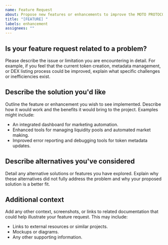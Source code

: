 ```yaml
---
name: Feature Request
about: Propose new features or enhancements to improve the MOTO PROTOCOL SPL Token Project.
title: "[FEATURE] "
labels: enhancement
assignees: ""
---
```


## Is your feature request related to a problem?
Please describe the issue or limitation you are encountering in detail. For example, if you feel that the current token creation, metadata management, or DEX listing process could be improved, explain what specific challenges or inefficiencies exist.

## Describe the solution you'd like
Outline the feature or enhancement you wish to see implemented. Describe how it would work and the benefits it would bring to the project. Examples might include:
- An integrated dashboard for marketing automation.
- Enhanced tools for managing liquidity pools and automated market making.
- Improved error reporting and debugging tools for token metadata updates.

## Describe alternatives you've considered
Detail any alternative solutions or features you have explored. Explain why these alternatives did not fully address the problem and why your proposed solution is a better fit.

## Additional context
Add any other context, screenshots, or links to related documentation that could help illustrate your feature request. This may include:
- Links to external resources or similar projects.
- Mockups or diagrams.
- Any other supporting information.
